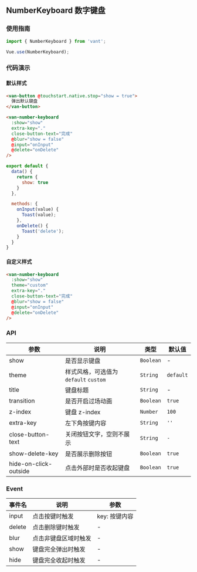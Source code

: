 ## NumberKeyboard 数字键盘

### 使用指南
``` javascript
import { NumberKeyboard } from 'vant';

Vue.use(NumberKeyboard);
```

### 代码演示

#### 默认样式

```html
<van-button @touchstart.native.stop="show = true">
  弹出默认键盘
</van-button>

<van-number-keyboard
  :show="show"
  extra-key="."
  close-button-text="完成"
  @blur="show = false"
  @input="onInput"
  @delete="onDelete"
/>
```

```javascript
export default {
  data() {
    return {
      show: true
    }
  },

  methods: {
    onInput(value) {
      Toast(value);
    },
    onDelete() {
      Toast('delete');
    }
  }
}
```

#### 自定义样式

```html
<van-number-keyboard
  :show="show"
  theme="custom"
  extra-key="."
  close-button-text="完成"
  @blur="show = false"
  @input="onInput"
  @delete="onDelete"
/>
```

### API

| 参数 | 说明 | 类型 | 默认值 |
|-----------|-----------|-----------|-------------|
| show | 是否显示键盘 | `Boolean` | - |
| theme | 样式风格，可选值为 `default` `custom` | `String` | `default` |
| title | 键盘标题 | `String` | - |
| transition | 是否开启过场动画 | `Boolean` | `true` |
| z-index | 键盘 z-index | `Number` | `100` |
| extra-key | 左下角按键内容 | `String` | `''` |
| close-button-text | 关闭按钮文字，空则不展示 | `String` | `-` |
| show-delete-key | 是否展示删除按钮 | `Boolean` | `true` |
| hide-on-click-outside | 点击外部时是否收起键盘 | `Boolean` | `true` |

### Event

| 事件名 | 说明 | 参数 |
|-----------|-----------|-----------|
| input | 点击按键时触发 | key: 按键内容 |
| delete | 点击删除键时触发 | - |
| blur | 点击非键盘区域时触发 | - |
| show | 键盘完全弹出时触发 | - |
| hide | 键盘完全收起时触发 | - |

